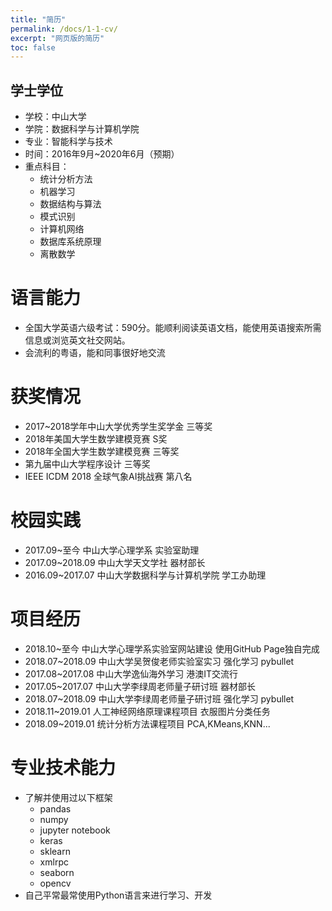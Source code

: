 ```yaml
---
title: "简历"
permalink: /docs/1-1-cv/
excerpt: "网页版的简历"
toc: false
---
```


## 学士学位

- 学校：中山大学
- 学院：数据科学与计算机学院
- 专业：智能科学与技术
- 时间：2016年9月\~2020年6月（预期）
- 重点科目：
    - 统计分析方法
    - 机器学习
    - 数据结构与算法
    - 模式识别
    - 计算机网络
    - 数据库系统原理
    - 离散数学

# 语言能力

- 全国大学英语六级考试：590分。能顺利阅读英语文档，能使用英语搜索所需信息或浏览英文社交网站。
- 会流利的粤语，能和同事很好地交流

# 获奖情况

- 2017\~2018学年中山大学优秀学生奖学金 三等奖
- 2018年美国大学生数学建模竞赛 S奖
- 2018年全国大学生数学建模竞赛 三等奖
- 第九届中山大学程序设计 三等奖
- IEEE ICDM 2018 全球气象AI挑战赛 第八名

# 校园实践

- 2017.09\~至今 中山大学心理学系 实验室助理
- 2017.09\~2018.09 中山大学天文学社 器材部长
- 2016.09\~2017.07 中山大学数据科学与计算机学院 学工办助理

# 项目经历

- 2018.10\~至今 中山大学心理学系实验室网站建设 使用GitHub Page独自完成
- 2018.07\~2018.09 中山大学吴贺俊老师实验室实习 强化学习 pybullet
- 2017.08\~2017.08 中山大学逸仙海外学习 港澳IT交流行
- 2017.05\~2017.07 中山大学李绿周老师量子研讨班 器材部长
- 2018.07\~2018.09 中山大学李绿周老师量子研讨班 强化学习 pybullet
- 2018.11\~2019.01 人工神经网络原理课程项目 衣服图片分类任务
- 2018.09\~2019.01 统计分析方法课程项目 PCA,KMeans,KNN...

# 专业技术能力

- 了解并使用过以下框架
    - pandas
    - numpy
    - jupyter notebook
    - keras
    - sklearn
    - xmlrpc
    - seaborn
    - opencv
- 自己平常最常使用Python语言来进行学习、开发

<!--
http://sdcs.sysu.edu.cn/content/2947
-->
















